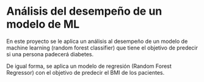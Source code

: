 # Análisis del desempeño de un modelo de ML
En este proyecto se le aplica un análisis al desempeño de un modelo de machine learning (random forest classifier) que tiene el objetivo de predecir si una persona padecerá diabetes. 

De igual forma, se aplica un modelo de regresión (Random Forest Regressor) con el objetivo de predecir el BMI de los pacientes.
